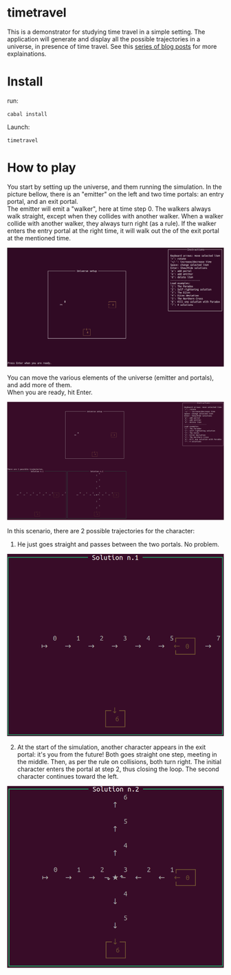 # timetravel

This is a demonstrator for studying time travel in a simple setting.
The application will generate and display all the possible trajectories in a universe, in presence of time travel.
See this [series of blog posts](https://www.corentindupont.info/blog/posts/Cosmology/2022-04-04-TimeTravel2.html) for more explainations.

Install
=======

run:
```
cabal install
```
Launch:
```
timetravel
```

How to play
===========

You start by setting up the universe, and them running the simulation.
In the picture bellow, there is an "emitter" on the left and two time portals: an entry portal, and an exit portal.    
The emitter will emit a "walker", here at time step 0.
The walkers always walk straight, except when they collides with another walker. 
When a walker collide with another walker, they always turn right (as a rule).
If the walker enters the entry portal at the right time, it will walk out the of the exit portal at the mentioned time.
   
![start](img/start.png)

You can move the various elements of the universe (emitter and portals), and add more of them.   
When you are ready, hit Enter.

![whole](img/whole.gif)

In this scenario, there are 2 possible trajectories for the character:
1. He just goes straight and passes between the two portals. No problem.

![sol1](img/sol1.gif)

2. At the start of the simulation, another character appears in the exit portal: it's you from the future! Both goes straight one step, meeting in the middle. Then, as per the rule on collisions, both turn right. The initial character enters the portal at step 2, thus closing the loop. The second character continues toward the left.

![sol2](img/sol2.gif)


